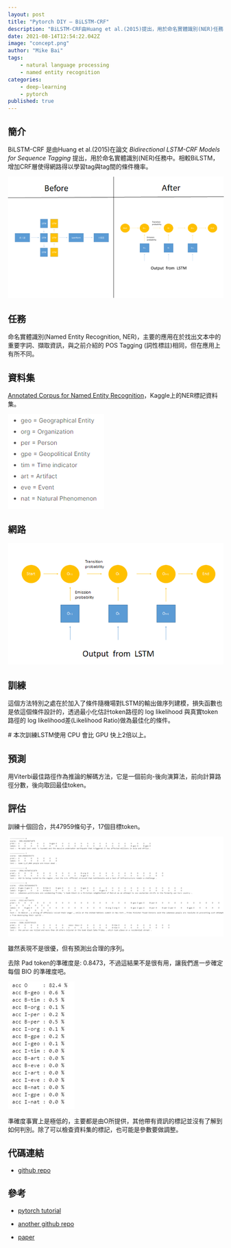 ```yaml
---
layout: post
title: "Pytorch DIY — BiLSTM-CRF"
description: "BiLSTM-CRF由Huang et al.(2015)提出，用於命名實體識別(NER)任務中。相較BiLSTM，增加CRF層使得網路得以學習tag與tag間的條件機率"
date: 2021-08-14T12:54:22.042Z
image: "concept.png"
author: "Mike Bai"
tags:
    - natural language processing
    - named entity recognition
categories:
    - deep-learning
    - pytorch
published: true
---
```


## 簡介

BiLSTM-CRF 是由Huang et al.(2015)在論文 *Bidirectional LSTM-CRF Models for Sequence Tagging* 提出，用於命名實體識別(NER)任務中。相較BiLSTM，增加CRF層使得網路得以學習tag與tag間的條件機率。

![概念](concept.png)

## 任務

命名實體識別(Named Entity Recognition, NER)，主要的應用在於找出文本中的重要字詞、擷取資訊，與之前介紹的 POS Tagging (詞性標註)相同，但在應用上有所不同。


## 資料集

[Annotated Corpus for Named Entity Recognition](https://www.kaggle.com/abhinavwalia95/entity-annotated-corpus)，Kaggle上的NER標記資料集。

![標籤](tag.png)

## 網路

![網路架構](network.png)


##  訓練

這個方法特別之處在於加入了條件隨機場對LSTM的輸出做序列建模，損失函數也是依這個條件設計的，透過最小化估計token路徑的 log likelihood 與真實token路徑的 log likelihood差(Likelihood Ratio)做為最佳化的條件。

\# 本次訓練LSTM使用 CPU 會比 GPU 快上2倍以上。

## 預測

用Viterbi最佳路徑作為推論的解碼方法，它是一個前向-後向演算法，前向計算路徑分數，後向取回最佳token。

##  評估

訓練十個回合，共47959條句子，17個目標token。

![預測結果](pred1.png)


雖然表現不是很優，但有預測出合理的序列。

去除 Pad token的準確度是: 0.8473，不過這結果不是很有用，讓我們進一步確定每個 BIO 的準確度吧。

![準確度](pred2.png)


準確度事實上是極低的，主要都是由O所提供，其他帶有資訊的標記並沒有了解到如何判別。除了可以檢查資料集的標記，也可能是參數要做調整。

## 代碼連結

* [github repo](https://github.com/gitE0Z9/classical-network-series)

## 參考

* [pytorch tutorial](https://pytorch.org/tutorials/beginner/nlp/advanced_tutorial.html)

* [another github repo](https://github.com/SkyAndCloud/bilstm_crf_sequence_labeling_pytorch)

* [paper](https://arxiv.org/abs/1508.01991)